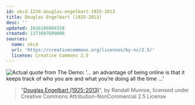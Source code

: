 ```yaml
---
id: xkcd.1234-douglas-engelbart-1925-2013
title: Douglas Engelbart (1925-2013)
desc: ''
updated: 1616186984358
created: 1373007600000
sources:
  name: xkcd
  url: 'https://creativecommons.org/licenses/by-nc/2.5/'
  license: Creative Commons 2.5
---
```

![Actual quote from The Demo: '... an advantage of being online is that it keeps track of who you are and what you’re doing all the time ...'](https://imgs.xkcd.com/comics/douglas_engelbart_1925_2013.png)
> "[Douglas Engelbart (1925-2013)](https://xkcd.com/1234/)", by Randall Munroe, licensed under Creative Commons Attribution-NonCommercial 2.5 License
